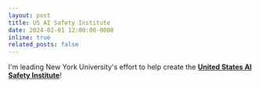 ```yaml
---
layout: post
title: US AI Safety Institute
date: 2024-02-01 12:00:00-0000
inline: true
related_posts: false
---
```


I'm leading New York University's effort to help create the **<a href="https://timrudner.com/scr" target="_blank">United States AI Safety Institute</a>**!
